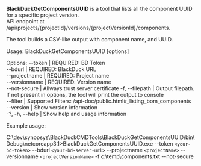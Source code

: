 **BlackDuckGetComponentsUUID** is a tool that lists all the component UUID for a specific project version.  
API endpoint at /api/projects/{projectId}/versions/{projectVersionId}/components.  

The tool builds a CSV-like output with component name, and UUID. 

Usage: BlackDuckGetComponentsUUID [options]

Options:
--token | REQUIRED: BD Token  
--bdurl | REQUIRED: BlackDuck URL  
--projectname | REQUIRED: Project name  
--versionname | REQUIRED: Version name  
--not-secure | Allways trust server certificate 
-f, --filepath | Output filepath. If not present in options, the tool will print the output to console  
--filter | Supported Filters: /api-doc/public.html#_listing_bom_components  
--version | Show version information  
-?, -h, --help | Show help and usage information

Example usage:  

C:\dev\synopsys\BlackDuckCMDTools\BlackDuckGetComponentsUUID\bin\Debug\netcoreapp3.1>BlackDuckGetComponentsUUID.exe --token `<your-bd-token>` --bdurl `<your-bd-server-url>`  --projectname `<projectName>` --versionname `<projectVersionName>` -f c:\temp\components.txt --not-secure
